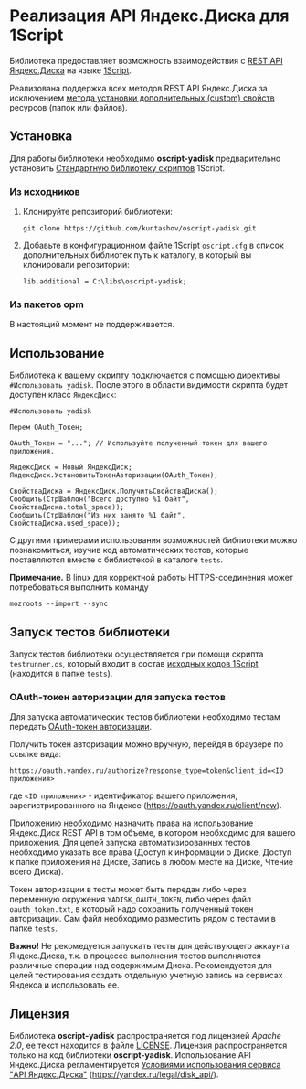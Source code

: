 # Реализация API Яндекс.Диска для 1Script

Библиотека предоставляет возможность взаимодействия с [REST API Яндекс.Диска](https://tech.yandex.ru/disk/rest/) на языке [1Script](http://oscript.io).

Реализована поддержка всех методов REST API Яндекс.Диска за исключением [метода установки дополнительных (custom) свойств](https://tech.yandex.ru/disk/api/reference/meta-add-docpage/) ресурсов (папок или файлов).

## Установка

Для работы библиотеки необходимо **oscript-yadisk** предварительно установить [Стандартную библиотеку скриптов](http://oscript.io/library) 1Script.

### Из исходников

1. Клонируйте репозиторий библиотеки:

    ```
    git clone https://github.com/kuntashov/oscript-yadisk.git
    ```

2. Добавьте в конфигурационном файле 1Script `oscript.cfg` в список дополнительных библиотек путь к каталогу, в который вы клонировали репозиторий:

    ```
    lib.additional = C:\libs\oscript-yadisk;
    ```

### Из пакетов opm

В настоящий момент не поддерживается.

## Использование

Библиотека к вашему скрипту подключается с помощью директивы `#Использовать yadisk`. После этого в области видимости скрипта будет доступен класс `ЯндексДиск`:

    #Использовать yadisk

    Перем OAuth_Токен;

    OAuth_Токен = "..."; // Используйте полученный токен для вашего приложения.

    ЯндексДиск = Новый ЯндексДиск;
    ЯндексДиск.УстановитьТокенАвторизации(OAuth_Токен);

    СвойстваДиска = ЯндексДиск.ПолучитьСвойстваДиска();
    Сообщить(СтрШаблон("Всего доступно %1 байт", СвойстваДиска.total_space));
    Сообщить(СтрШаблон("Из них занято %1 байт", СвойстваДиска.used_space));

С другими примерами использования возможностей библиотеки можно познакомиться, изучив код автоматических тестов, которые поставляются вместе с библиотекой в каталоге `tests`.

**Примечание.** В linux для корректной работы HTTPS-соединения может потребоваться выполнить команду 

    mozroots --import --sync

## Запуск тестов библиотеки

Запуск тестов библиотеки осуществляется при помощи скрипта `testrunner.os`, который входит в состав [исходных кодов 1Script](https://bitbucket.org/EvilBeaver/1script/src/) (находится в папке `tests`).

### OAuth-токен авторизации для запуска тестов

Для запуска автоматических тестов библиотеки необходимо тестам передать [OAuth-токен авторизации](https://tech.yandex.ru/oauth/).

Получить токен авторизации можно вручную, перейдя в браузере по ссылке вида:

    https://oauth.yandex.ru/authorize?response_type=token&client_id=<ID приложения>

где `<ID приложения>` - идентификатор вашего приложения, зарегистрированного на Яндексе (https://oauth.yandex.ru/client/new).

Приложению необходимо назначить права на использование Яндекс.Диск REST API в том объеме, в котором необходимо для вашего приложения. Для целей запуска автоматизированных тестов необходимо указать все права (Доступ к информации о Диске, Доступ к папке приложения на Диске, Запись в любом месте на Диске, Чтение всего Диска).

Токен авторизации в тесты может быть передан либо через переменную окружения `YADISK_OAUTH_TOKEN`, либо через файл `oauth_token.txt`, в который надо сохранить полученный токен авторизации. Сам файл необходимо разместить рядом с тестами в папке `tests`.

**Важно!** Не рекомедуется запускать тесты для действующего аккаунта Яндекс.Диска, т.к. в процессе выполнения тестов выполняются различные операции над содержимым Диска. Рекомендуется для целей тестирования создать отдельную учетную запись на сервисах Яндекса и использовать ее.

## Лицензия

Библиотека **oscript-yadisk** распространяется под лицензией *Apache 2.0*, ее текст находится в файле [LICENSE](LICENSE). Лицензия распространяется только на код библиотеки **oscript-yadisk**. Использование API Яндекс.Диска регламентируется [Условиями использования сервиса "API Яндекс.Диска"](https://yandex.ru/legal/disk_api/) (https://yandex.ru/legal/disk_api/).